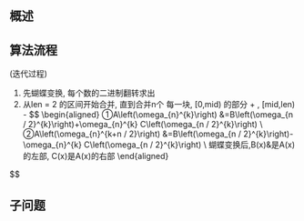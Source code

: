 ## 概述


## 算法流程
(迭代过程)
1. 先蝴蝶变换, 每个数的二进制翻转求出
2. 从len = 2 的区间开始合并, 直到合并n个
	每一块, \[0,mid) 的部分 +  , \[mid,len) -
$$ \begin{aligned}
①A\left(\omega_{n}^{k}\right) &=B\left(\omega_{n / 2}^{k}\right)+\omega_{n}^{k} C\left(\omega_{n / 2}^{k}\right) \\
②A\left(\omega_{n}^{k+n / 2}\right) &=B\left(\omega_{n / 2}^{k}\right)-\omega_{n}^{k} C\left(\omega_{n / 2}^{k}\right) \\
蝴蝶变换后,B(x)&是A(x)的左部, C(x)是A(x)的右部 
\end{aligned}

$$

## 子问题
